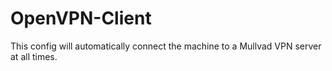# OpenVPN-Client

This config will automatically connect the machine to a Mullvad VPN server at all times.
